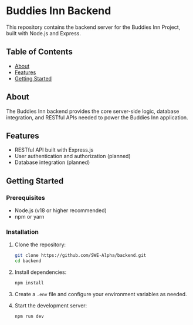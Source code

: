 # Buddies Inn Backend

This repository contains the backend server for the Buddies Inn Project, built with Node.js and Express.

## Table of Contents

- [About](#about)
- [Features](#features)
- [Getting Started](#getting-started)

## About

The Buddies Inn backend provides the core server-side logic, database integration, and RESTful APIs needed to power the Buddies Inn application.

## Features

- RESTful API built with Express.js
- User authentication and authorization (planned)
- Database integration (planned)

## Getting Started

### Prerequisites

- Node.js (v18 or higher recommended)
- npm or yarn

### Installation

1. Clone the repository:
    ```bash
    git clone https://github.com/SWE-Alpha/backend.git
    cd backend
    ```
2. Install dependencies:
    ```bash
    npm install
    ```
3. Create a `.env` file and configure your environment variables as needed.

4. Start the development server:
    ```bash
    npm run dev
    ```
